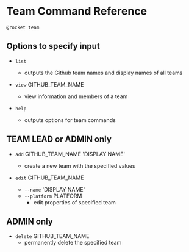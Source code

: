 # Team Command Reference

`@rocket team`

## Options to specify input

* `list`
    * outputs the Github team names and display names of all teams

* `view` GITHUB_TEAM_NAME
    * view information and members of a team

* `help`
    * outputs options for team commands

## TEAM LEAD or ADMIN only

* `add` GITHUB_TEAM_NAME 'DISPLAY NAME'
    * create a new team with the specified values

* `edit` GITHUB_TEAM_NAME
    * `--name` 'DISPLAY NAME'
    * `--platform` PLATFORM
        * edit properties of specified team

## ADMIN only

* `delete` GITHUB_TEAM_NAME
    * permanently delete the specified team
